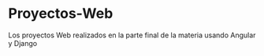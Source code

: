 # Proyectos-Web
Los proyectos Web realizados en la parte final de la materia usando Angular y Django
